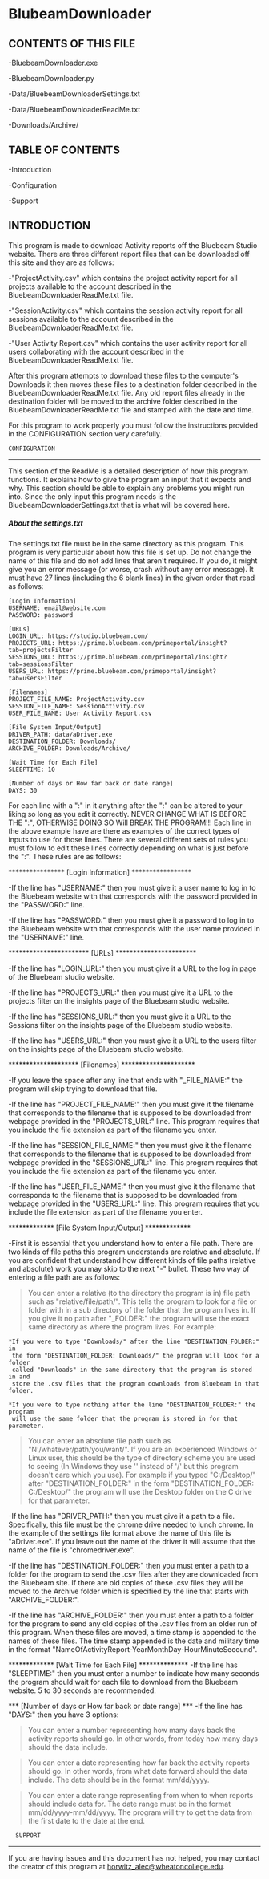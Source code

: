 # BlubeamDownloader
CONTENTS OF THIS FILE
---------------------
-BluebeamDownloader.exe

-BluebeamDownloader.py

-Data/BluebeamDownloaderSettings.txt

-Data/BluebeamDownloaderReadMe.txt

-Downloads/Archive/




TABLE OF CONTENTS
---------------------
-Introduction

-Configuration

-Support




INTRODUCTION
---------------------
This program is made to download Activity reports off the Bluebeam 
Studio website. There are three different report files that can be
downloaded off this site and they are as follows:

-"ProjectActivity.csv" which contains the project activity report for
 all projects available to the account described in the
 BluebeamDownloaderReadMe.txt file.

-"SessionActivity.csv" which contains the session activity report for
 all sessions available to the account described in the 
 BluebeamDownloaderReadMe.txt file.

-"User Activity Report.csv" which contains the user activity report for
 all users collaborating with the account described in the
 BluebeamDownloaderReadMe.txt file.

After this program attempts to download these files to the computer's 
Downloads it then moves these files to a destination folder described in 
the BluebeamDownloaderReadMe.txt file. Any old report files already in the 
destination folder will be moved to the archive folder described in the 
BluebeamDownloaderReadMe.txt file and stamped with the date and time.

For this program to work properly you must follow the instructions 
provided in the CONFIGURATION section very carefully.




    CONFIGURATION
---------------------
This section of the ReadMe is a detailed description of how this 
program functions. It explains how to give the program an input 
that it expects and why. This section should be able to explain any 
problems you might run into. Since the only input this program needs 
is the BluebeamDownloaderSettings.txt that is what will be covered here.


##### About the settings.txt
The settings.txt file must be in the same directory as this program. 
This program is very particular about how this file is set up. Do not
change the name of this file and do not add lines that aren't required. 
If you do, it might give you an error message (or worse, crash without 
any error message). It must have 27 lines (including the 6 blank lines) 
in the given order that read as follows:

    [Login Information]
    USERNAME: email@website.com
    PASSWORD: password

    [URLs]
    LOGIN_URL: https://studio.bluebeam.com/
    PROJECTS_URL: https://prime.bluebeam.com/primeportal/insight?tab=projectsFilter
    SESSIONS_URL: https://prime.bluebeam.com/primeportal/insight?tab=sessionsFilter
    USERS_URL: https://prime.bluebeam.com/primeportal/insight?tab=usersFilter

    [Filenames]
    PROJECT_FILE_NAME: ProjectActivity.csv
    SESSION_FILE_NAME: SessionActivity.csv
    USER_FILE_NAME: User Activity Report.csv

    [File System Input/Output]
    DRIVER_PATH: data/aDriver.exe
    DESTINATION_FOLDER: Downloads/
    ARCHIVE_FOLDER: Downloads/Archive/

    [Wait Time for Each File]
    SLEEPTIME: 10

    [Number of days or How far back or date range]
    DAYS: 30

For each line with a ":" in it anything after the ":" can be altered to your 
liking so long as you edit it correctly. NEVER CHANGE WHAT IS BEFORE THE ":",
OTHERWISE DOING SO Will BREAK THE PROGRAM!!! Each line in the above example have 
are there as examples of the correct types of inputs to use for those lines. 
There are several different sets of rules you must follow to edit these lines 
correctly depending on what is just before the ":". These rules are as follows:


**************** [Login Information] *****************

 -If the line has "USERNAME:" then you must give it a user name to log in to the
  Bluebeam website with that corresponds with the password provided in the 
  "PASSWORD:" line.

 -If the line has "PASSWORD:" then you must give it a password to log in to the
  Bluebeam website with that corresponds with the user name provided in the 
  "USERNAME:" line.


*********************** [URLs] ***********************

 -If the line has "LOGIN_URL:" then you must give it a URL to the log in page
  of the Bluebeam studio website.

 -If the line has "PROJECTS_URL:" then you must give it a URL to the projects 
  filter on the insights page of the Bluebeam studio website.

 -If the line has "SESSIONS_URL:" then you must give it a URL to the Sessions
  filter on the insights page of the Bluebeam studio website.

 -If the line has "USERS_URL:" then you must give it a URL to the users filter 
  on the insights page of the Bluebeam studio website.


******************** [Filenames] *********************

 -If you leave the space after any line that ends with "_FILE_NAME:" the program will skip
  trying to download that file.

 -If the line has "PROJECT_FILE_NAME:" then you must give it the filename that 
  corresponds to the filename that is supposed to be downloaded from webpage provided 
  in the "PROJECTS_URL:" line. This program requires that you include the file extension
  as part of the filename you enter.

 -If the line has "SESSION_FILE_NAME:" then you must give it the filename that 
  corresponds to the filename that is supposed to be downloaded from webpage provided 
  in the "SESSIONS_URL:" line. This program requires that you include the file extension
  as part of the filename you enter.

 -If the line has "USER_FILE_NAME:" then you must give it the filename that 
  corresponds to the filename that is supposed to be downloaded from webpage provided 
  in the "USERS_URL:" line. This program requires that you include the file extension
  as part of the filename you enter.


************* [File System Input/Output] *************

 -First it is essential that you understand how to enter a file path. There are two
  kinds of file paths this program understands are relative and absolute. If you are 
  confident that understand how different kinds of file paths (relative and absolute) 
  work you may skip to the next "-" bullet. These two way of entering a file path
  are as follows:

   >You can enter a relative (to the directory the program is in) file path 
    such as "relative/file/path/". This tells the program to look for a file
    or folder with in a sub directory of the folder that the program lives in. 
    If you give it no path after "_FOLDER:" the program will use the exact same 
    directory as where the program lives. For example:

    *If you were to type "Downloads/" after the line "DESTINATION_FOLDER:" in 
     the form "DESTINATION_FOLDER: Downloads/" the program will look for a folder 
     called "Downloads" in the same directory that the program is stored in and 
     store the .csv files that the program downloads from Bluebeam in that folder. 

    *If you were to type nothing after the line "DESTINATION_FOLDER:" the program 
     will use the same folder that the program is stored in for that parameter.

   >You can enter an absolute file path such as "N:/whatever/path/you/want/".
    If you are an experienced Windows or Linux user, this should be the
    type of directory scheme you are used to seeing (In Windows they use 
    '\' instead of '/' but this program doesn't care which you use). For example
    if you typed "C:/Desktop/" after "DESTINATION_FOLDER:" in the form 
    "DESTINATION_FOLDER: C:/Desktop/" the program will use the Desktop folder on 
    the C drive for that parameter.

 -If the line has "DRIVER_PATH:" then you must give it a path to a file. 
  Specifically, this file must be the chrome drive needed to lunch chrome. In the
  example of the settings file format above the name of this file is 
  "aDriver.exe". If you leave out the name of the driver it will assume
  that the name of the file is "chromedriver.exe".

 -If the line has "DESTINATION_FOLDER:" then you must enter a path to a folder for 
  the program to send the .csv files after they are downloaded from the Bluebeam site. 
  If there are old copies of these .csv files they will be moved to the Archive folder 
  which is specified by the line that starts with "ARCHIVE_FOLDER:".

 -If the line has "ARCHIVE_FOLDER:" then you must enter a path to a folder for the 
  program to send any old copies of the .csv files from an older run of this program. 
  When these files are moved, a time stamp is appended to the names of these files. 
  The time stamp appended is the date and military time in the format 
  "NameOfActivityReport-YearMonthDay-HourMinuteSecound".


************* [Wait Time for Each File] **************
 -If the line has "SLEEPTIME:" then you must enter a number to indicate how many seconds
  the program should wait for each file to download from the Bluebeam website. 5 to 30
  seconds are recommended.


*** [Number of days or How far back or date range] ***
 -If the line has "DAYS:" then you have 3 options:

   >You can enter a number representing how many days back the activity reports
    should go. In other words, from today how many days should the data include.

   >You can enter a date representing how far back the activity reports should go. 
    In other words, from what date forward should the data include. The date should
    be in the format mm/dd/yyyy.

   >You can enter a date range representing from when to when reports should include 
    data for. The date range must be in the format mm/dd/yyyy-mm/dd/yyyy. The program
    will try to get the data from the first date to the date at the end.
    



      SUPPORT
---------------------
If you are having issues and this document has not helped, you may contact the creator 
of this program at horwitz_alec@wheatoncollege.edu.
